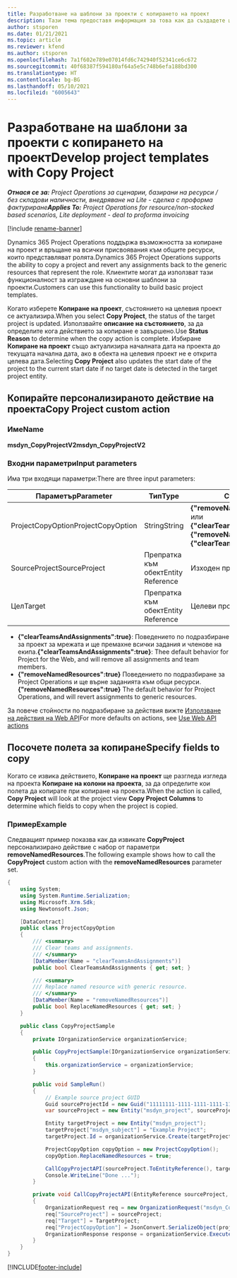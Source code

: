 ```yaml
---
title: Разработване на шаблони за проекти с копирането на проект
description: Тази тема предоставя информация за това как да създадете шаблони за проекти с помощта на персонализираното действие Копиране на проект.
author: stsporen
ms.date: 01/21/2021
ms.topic: article
ms.reviewer: kfend
ms.author: stsporen
ms.openlocfilehash: 7a1f602e789e07014fd6c742940f52341ce6c672
ms.sourcegitcommit: 40f68387f594180af64a5e5c748b6efa188bd300
ms.translationtype: HT
ms.contentlocale: bg-BG
ms.lasthandoff: 05/10/2021
ms.locfileid: "6005643"
---
```

# <a name="develop-project-templates-with-copy-project"></a><span data-ttu-id="6af9e-103">Разработване на шаблони за проекти с копирането на проект</span><span class="sxs-lookup"><span data-stu-id="6af9e-103">Develop project templates with Copy Project</span></span>

<span data-ttu-id="6af9e-104">_**Отнася се за:** Project Operations за сценарии, базирани на ресурси / без складови наличности, внедряване на Lite - сделка с проформа фактуриране_</span><span class="sxs-lookup"><span data-stu-id="6af9e-104">_**Applies To:** Project Operations for resource/non-stocked based scenarios, Lite deployment - deal to proforma invoicing_</span></span>

[!include [rename-banner](~/includes/cc-data-platform-banner.md)]

<span data-ttu-id="6af9e-105">Dynamics 365 Project Operations поддържа възможността за копиране на проект и връщане на всички присвоявания към общите ресурси, които представляват ролята.</span><span class="sxs-lookup"><span data-stu-id="6af9e-105">Dynamics 365 Project Operations supports the ability to copy a project and revert any assignments back to the generic resources that represent the role.</span></span> <span data-ttu-id="6af9e-106">Клиентите могат да използват тази функционалност за изграждане на основни шаблони за проекти.</span><span class="sxs-lookup"><span data-stu-id="6af9e-106">Customers can use this functionality to build basic project templates.</span></span>

<span data-ttu-id="6af9e-107">Когато изберете **Копиране на проект**, състоянието на целевия проект се актуализира.</span><span class="sxs-lookup"><span data-stu-id="6af9e-107">When you select **Copy Project**, the status of the target project is updated.</span></span> <span data-ttu-id="6af9e-108">Използвайте **описание на състоянието**, за да определите кога действието за копиране е завършено.</span><span class="sxs-lookup"><span data-stu-id="6af9e-108">Use **Status Reason** to determine when the copy action is complete.</span></span> <span data-ttu-id="6af9e-109">Избиране **Копиране на проект** също актуализира началната дата на проекта до текущата начална дата, ако в обекта на целевия проект не е открита целева дата.</span><span class="sxs-lookup"><span data-stu-id="6af9e-109">Selecting **Copy Project** also updates the start date of the project to the current start date if no target date is detected in the target project entity.</span></span>

## <a name="copy-project-custom-action"></a><span data-ttu-id="6af9e-110">Копирайте персонализираното действие на проекта</span><span class="sxs-lookup"><span data-stu-id="6af9e-110">Copy Project custom action</span></span> 

### <a name="name"></a><span data-ttu-id="6af9e-111">Име</span><span class="sxs-lookup"><span data-stu-id="6af9e-111">Name</span></span> 

<span data-ttu-id="6af9e-112">**msdyn_CopyProjectV2**</span><span class="sxs-lookup"><span data-stu-id="6af9e-112">**msdyn_CopyProjectV2**</span></span>

### <a name="input-parameters"></a><span data-ttu-id="6af9e-113">Входни параметри</span><span class="sxs-lookup"><span data-stu-id="6af9e-113">Input parameters</span></span>
<span data-ttu-id="6af9e-114">Има три входящи параметри:</span><span class="sxs-lookup"><span data-stu-id="6af9e-114">There are three input parameters:</span></span>

| <span data-ttu-id="6af9e-115">Параметър</span><span class="sxs-lookup"><span data-stu-id="6af9e-115">Parameter</span></span>          | <span data-ttu-id="6af9e-116">Тип</span><span class="sxs-lookup"><span data-stu-id="6af9e-116">Type</span></span>   | <span data-ttu-id="6af9e-117">Стойности</span><span class="sxs-lookup"><span data-stu-id="6af9e-117">Values</span></span>                                                   | 
|--------------------|--------|----------------------------------------------------------|
| <span data-ttu-id="6af9e-118">ProjectCopyOption</span><span class="sxs-lookup"><span data-stu-id="6af9e-118">ProjectCopyOption</span></span>  | <span data-ttu-id="6af9e-119">String</span><span class="sxs-lookup"><span data-stu-id="6af9e-119">String</span></span> | <span data-ttu-id="6af9e-120">**{"removeNamedResources":true}** или **{"clearTeamsAndAssignments":true}**</span><span class="sxs-lookup"><span data-stu-id="6af9e-120">**{"removeNamedResources":true}** or **{"clearTeamsAndAssignments":true}**</span></span> |
| <span data-ttu-id="6af9e-121">SourceProject</span><span class="sxs-lookup"><span data-stu-id="6af9e-121">SourceProject</span></span>      | <span data-ttu-id="6af9e-122">Препратка към обект</span><span class="sxs-lookup"><span data-stu-id="6af9e-122">Entity Reference</span></span> | <span data-ttu-id="6af9e-123">Изходен проект</span><span class="sxs-lookup"><span data-stu-id="6af9e-123">Source Project</span></span> |
| <span data-ttu-id="6af9e-124">Цел</span><span class="sxs-lookup"><span data-stu-id="6af9e-124">Target</span></span>             | <span data-ttu-id="6af9e-125">Препратка към обект</span><span class="sxs-lookup"><span data-stu-id="6af9e-125">Entity Reference</span></span> | <span data-ttu-id="6af9e-126">Целеви проект</span><span class="sxs-lookup"><span data-stu-id="6af9e-126">Target Project</span></span> |


- <span data-ttu-id="6af9e-127">**{"clearTeamsAndAssignments":true}**: Поведението по подразбиране за проект за мрежата и ще премахне всички задания и членове на екипа.</span><span class="sxs-lookup"><span data-stu-id="6af9e-127">**{"clearTeamsAndAssignments":true}**: Thee default behavior for Project for the Web, and will remove all assignments and team members.</span></span>
- <span data-ttu-id="6af9e-128">**{"removeNamedResources":true}** Поведението по подразбиране за Project Operations и ще върне заданията към общи ресурси.</span><span class="sxs-lookup"><span data-stu-id="6af9e-128">**{"removeNamedResources":true}** The default behavior for Project Operations, and will revert assignments to generic resources.</span></span>

<span data-ttu-id="6af9e-129">За повече стойности по подразбиране за действия вижте [Използване на действия на Web API](/powerapps/developer/common-data-service/webapi/use-web-api-actions)</span><span class="sxs-lookup"><span data-stu-id="6af9e-129">For more defaults on actions, see [Use Web API actions](/powerapps/developer/common-data-service/webapi/use-web-api-actions)</span></span>

## <a name="specify-fields-to-copy"></a><span data-ttu-id="6af9e-130">Посочете полета за копиране</span><span class="sxs-lookup"><span data-stu-id="6af9e-130">Specify fields to copy</span></span> 
<span data-ttu-id="6af9e-131">Когато се извика действието, **Копиране на проект** ще разгледа изгледа на проекта **Копиране на колони на проекта**, за да определите кои полета да копирате при копиране на проекта.</span><span class="sxs-lookup"><span data-stu-id="6af9e-131">When the action is called, **Copy Project** will look at the project view **Copy Project Columns** to determine which fields to copy when the project is copied.</span></span>


### <a name="example"></a><span data-ttu-id="6af9e-132">Пример</span><span class="sxs-lookup"><span data-stu-id="6af9e-132">Example</span></span>
<span data-ttu-id="6af9e-133">Следващият пример показва как да извикате **CopyProject** персонализирано действие с набор от параметри **removeNamedResources**.</span><span class="sxs-lookup"><span data-stu-id="6af9e-133">The following example shows how to call the **CopyProject** custom action with the **removeNamedResources** parameter set.</span></span>
```C#
{
    using System;
    using System.Runtime.Serialization;
    using Microsoft.Xrm.Sdk;
    using Newtonsoft.Json;

    [DataContract]
    public class ProjectCopyOption
    {
        /// <summary>
        /// Clear teams and assignments.
        /// </summary>
        [DataMember(Name = "clearTeamsAndAssignments")]
        public bool ClearTeamsAndAssignments { get; set; }

        /// <summary>
        /// Replace named resource with generic resource.
        /// </summary>
        [DataMember(Name = "removeNamedResources")]
        public bool ReplaceNamedResources { get; set; }
    }

    public class CopyProjectSample
    {
        private IOrganizationService organizationService;

        public CopyProjectSample(IOrganizationService organizationService)
        {
            this.organizationService = organizationService;
        }

        public void SampleRun()
        {
            // Example source project GUID
            Guid sourceProjectId = new Guid("11111111-1111-1111-1111-111111111111");
            var sourceProject = new Entity("msdyn_project", sourceProjectId);

            Entity targetProject = new Entity("msdyn_project");
            targetProject["msdyn_subject"] = "Example Project";
            targetProject.Id = organizationService.Create(targetProject);

            ProjectCopyOption copyOption = new ProjectCopyOption();
            copyOption.ReplaceNamedResources = true;

            CallCopyProjectAPI(sourceProject.ToEntityReference(), targetProject.ToEntityReference(), copyOption);
            Console.WriteLine("Done ...");
        }

        private void CallCopyProjectAPI(EntityReference sourceProject, EntityReference TargetProject, ProjectCopyOption projectCopyOption)
        {
            OrganizationRequest req = new OrganizationRequest("msdyn_CopyProjectV2");
            req["SourceProject"] = sourceProject;
            req["Target"] = TargetProject;
            req["ProjectCopyOption"] = JsonConvert.SerializeObject(projectCopyOption);
            OrganizationResponse response = organizationService.Execute(req);
        }
    }
}
```


[!INCLUDE[footer-include](../includes/footer-banner.md)]